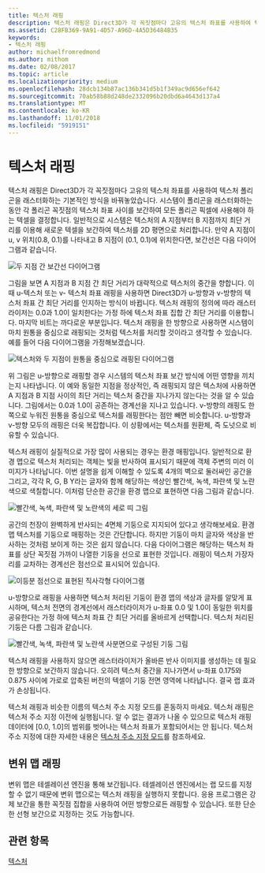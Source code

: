```yaml
---
title: 텍스처 래핑
description: 텍스처 래핑은 Direct3D가 각 꼭짓점마다 고유의 텍스처 좌표를 사용하여 텍스처 폴리곤을 래스터화하는 기본적인 방식을 바꿔놓았습니다.
ms.assetid: C28FB369-9A91-4D57-A96D-4A5D36484B35
keywords:
- 텍스처 래핑
author: michaelfromredmond
ms.author: mithom
ms.date: 02/08/2017
ms.topic: article
ms.localizationpriority: medium
ms.openlocfilehash: 28dcb134b87ac136b341d5b1f349ac9d656ef642
ms.sourcegitcommit: 70ab58b88d248de2332096b20dbd6a4643d137a4
ms.translationtype: MT
ms.contentlocale: ko-KR
ms.lasthandoff: 11/01/2018
ms.locfileid: "5919151"
---
```

# <a name="texture-wrapping"></a>텍스처 래핑


텍스처 래핑은 Direct3D가 각 꼭짓점마다 고유의 텍스처 좌표를 사용하여 텍스처 폴리곤을 래스터화하는 기본적인 방식을 바꿔놓았습니다. 시스템이 폴리곤을 래스터화하는 동안 각 폴리곤 꼭짓점의 텍스처 좌표 사이를 보간하여 모든 폴리곤 픽셀에 사용해야 하는 텍셀을 결정합니다. 일반적으로 시스템은 텍스처의 A 지점부터 B 지점까지 최단 거리를 이용해 새로운 텍셀을 보간하여 텍스처를 2D 평면으로 처리합니다. 만약 A 지점이 u, v 위치(0.8, 0.1)를 나타내고 B 지점이 (0.1, 0.1)에 위치한다면, 보간선은 다음 다이어그램과 같습니다.

![두 지점 간 보간선 다이어그램](images/interp1.png)

그림을 보면 A 지점과 B 지점 간 최단 거리가 대략적으로 텍스처의 중간을 향합니다. 이때 u-텍스처 또는 v- 텍스처 좌표 래핑을 사용하면 Direct3D가 u-방향과 v-방향의 텍스처 좌표 간 최단 거리를 인지하는 방식이 바뀝니다. 텍스처 래핑의 정의에 따라 래스터라이저는 0.0과 1.0이 일치한다는 가정 하에 텍스처 좌표 집합 간 최단 거리를 이용합니다. 마지막 비트는 까다로운 부분입니다. 텍스처 래핑을 한 방향으로 사용하면 시스템이 마치 원통을 중심으로 래핑되는 것처럼 텍스처를 처리할 것이라고 생각할 수 있습니다. 예를 들어 다음 다이어그램을 가정해보겠습니다.

![텍스처와 두 지점이 원통을 중심으로 래핑된 다이어그램](images/interp2.png)

위 그림은 u-방향으로 래핑할 경우 시스템의 텍스처 좌표 보간 방식에 어떤 영향을 끼치는지 나타냅니다. 이 예와 동일한 지점을 정상적인, 즉 래핑되지 않은 텍스처에 사용하면 A 지점과 B 지점 사이의 최단 거리는 텍스처 중간을 지나가지 않는다는 것을 알 수 있습니다. 그림에서는 0.0과 1.0이 공존하는 경계선을 지나고 있습니다. v-방향의 래핑도 한쪽으로 누워진 원통을 중심으로 텍스처를 래핑한다는 점만 빼면 비슷합니다. u-방향과 v-방향 모두의 래핑은 더욱 복잡합니다. 이 상황에서는 텍스처를 원환체, 즉 도넛으로 비유할 수 있습니다.

텍스처 래핑이 실질적으로 가장 많이 사용되는 경우는 환경 매핑입니다. 일반적으로 환경 맵으로 텍스처 처리되는 객체는 빛을 반사하여 표시되기 때문에 객체 주변의 미러 이미지가 나타납니다. 이번 설명을 쉽게 이해할 수 있도록 4개의 벽으로 둘러싸인 공간을 그리고, 각각 R, G, B Y라는 글자와 함께 해당하는 색상인 빨간색, 녹색, 파란색 및 노란색으로 색칠합니다. 이처럼 단순한 공간을 환경 맵으로 표현하면 다음 그림과 같습니다.

![빨간색, 녹색, 파란색 및 노란색의 세로 띠 그림](images/envmap.png)

공간의 천장이 완벽하게 반사되는 4면체 기둥으로 지지되어 있다고 생각해보세요. 환경 맵 텍스처를 기둥으로 매핑하는 것은 간단합니다. 하지만 기둥이 마치 글자와 색상을 반사하는 것처럼 보이게 하는 것은 쉽지 않습니다. 다음 다이어그램은 해당하는 텍스처 좌표를 상단 꼭짓점 가까이 나열한 기둥을 선으로 표현한 것입니다. 래핑이 텍스처 가장자리를 교차하는 경계선은 점선으로 표시되어 있습니다.

![이등분 점선으로 표현된 직사각형 다이어그램](images/seam.png)

u-방향으로 래핑을 사용하면 텍스처 처리된 기둥이 환경 맵의 색상과 글자를 알맞게 표시하며, 텍스처 전면의 경계선에서 래스터라이저가 u-좌표 0.0 및 1.0이 동일한 위치를 공유한다는 가정 하에 텍스처 좌표 간 최단 거리를 올바르게 선택합니다. 텍스처 처리된 기둥은 다름 그림과 같습니다.

![빨간색, 녹색, 파란색 및 노란색 사분면으로 구성된 기둥 그림](images/tex-seam.png)

텍스처 래핑을 사용하지 않으면 래스터라이저가 올바른 반사 이미지를 생성하는 데 필요한 방향으로 보간하지 않습니다. 오히려 텍스처 중간을 지나가면서 u-좌표 0.175와 0.875 사이에 가로로 압축된 버전의 텍셀이 기둥 전면 영역에 나타납니다. 결국 랩 효과가 손상됩니다.

텍스처 래핑과 비슷한 이름의 텍스처 주소 지정 모드를 혼동하지 마세요. 텍스처 래핑은 텍스처 주소 지정 이전에 실행됩니다. 알 수 없는 결과가 나올 수 있으므로 텍스처 래핑 데이터에 \[0.0, 1.0\]의 범위를 벗어나는 텍스처 좌표가 포함되어서는 안 됩니다. 텍스처 주소 지정에 대한 자세한 내용은 [텍스처 주소 지정 모드](texture-addressing-modes.md)를 참조하세요.

## <a name="span-iddisplacementmapwrappingspanspan-iddisplacementmapwrappingspanspan-iddisplacementmapwrappingspandisplacement-map-wrapping"></a><span id="Displacement_Map_Wrapping"></span><span id="displacement_map_wrapping"></span><span id="DISPLACEMENT_MAP_WRAPPING"></span>변위 맵 래핑


변위 맵은 테셀레이션 엔진을 통해 보간됩니다. 테셀레이션 엔진에서는 랩 모드를 지정할 수 없기 때문에 변위 맵으로는 텍스처 래핑을 실행하지 못합니다. 응용 프로그램은 강제 보간을 통한 꼭짓점 집합을 사용하여 어떤 방향으로든 래핑할 수 있습니다. 또한 단순한 선형 보간으로 지정하는 것도 가능합니다.

## <a name="span-idrelated-topicsspanrelated-topics"></a><span id="related-topics"></span>관련 항목


[텍스처](textures.md)

 

 




